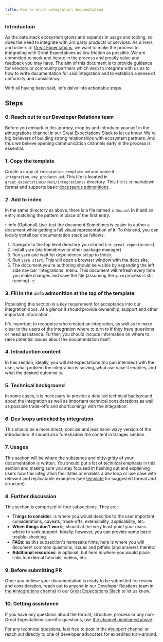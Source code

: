 ```yaml
---
title: How to write integration documentation
---
```


### Introduction
As the data stack ecosystem grows and expands in usage and tooling, so does the need to integrate with 3rd party
products or services. As drivers and ushers
of [Great Expectations](https://greatexpectations.io), we want to make the process to integrating with Great Expectations
as low friction as possible. We are committed to work and iterate in the process and greatly value any feedback you may have.
The aim of this document is to provide guidance for vendors or community partners which wish to integrate with us as to
how to write documentation for said integration and to establish a sense of uniformity and consistency.

With all having been said, let's delve into actionable steps.

## Steps

### 0. Reach out to our Developer Relations team
Before you embark in this journey, drop by and introduce yourself in the #integrations channel in our [Great Expectations Slack](https://greatexpectationstalk.slack.com)
to let us know. We're big believers of building strong relationships with ecosystem partners. And thus we believe
opening communication channels early in the process is essential.

### 1. Copy the template
Create a copy of `integration_template.md` and name it `integration_<my_product>.md`. This file is located in `great_expectations/docs/integrations/` directory.
This file is in markdown format and supports basic [docusaurus admonitions](https://docusaurus.io/docs/markdown-features/admonitions).

### 2. Add to index
In the same directory as above, there is a file named `index.md`. In it add an entry matching the pattern in place of the first entry.

:::info
(Optional) Live-test the document
Sometimes is easier to author a document while getting a full visual representation of it. To this end, you can locally install our documentation stack as follows:
1. Navigate to the top level directory you cloned (i.e. `great_expectations`).
2. Install `yarn` (via homebrew or other package manager)
3. Run `yarn` and wait for dependency setup to finish.
4. Run `yarn start`. This will open a browser window with the docs site.
5. The document you're authoring should be visible by expanding the left side nav bar 'Integrations' menu.
This document will refresh every time you make changes and save the file (assuming the `yarn` process is still running).
:::

### 3. Fill in the `info` admonition at the top of the template
Populating this section is a key requirement for acceptance into our integration docs. At a glance it should provide ownership,
support and other important information.

It's important to recognize who created an integration, as well as to make clear to the users of the integration
where to turn to if they have questions or need assistance.  Further, you should include information on where to raise
potential issues about the documentation itself.

### 4. Introduction content
In this section, ideally, you will set expectations (no pun intended) with the user, what problem the integration is solving,
what use case it enables, and what the desired outcome is.

### 5. Technical background
In some cases, it is necessary to provide a detailed technical background about the integration as well as important
technical considerations as well as possible trade-offs and shortcomings with the integration.

### 6. Dev loops unlocked by integration
This should be a more direct, concise and less hand-wavy version of the introduction. It should also foreshadow the content
in Usages section.

### 7. Usages
This section will be where the substance and nitty-gritty of your documentation is written. You should put a lot of
technical emphasis in this section and making sure you stay focused in fleshing out and explaining users how this integration
facilitates or enables a dev loop or use case with relevant and replicatable examples (see [template](../integrations/integration_template.md) for suggested format and structure).

### 8. Further discussion
This section is comprised of four subsections. They are:

- **Things to consider**: is where you would describe to the user important considerations, caveats, trade-offs, extensibility, applicability, etc.
- **When things don't work**:, should at the very least point your users where to seek support. Ideally, however, you can provide some basic trouble-shooting.
- **FAQs**: as this subsection's namesake hints, here is where you will document common questions, issues and pitfalls (and answers thereto)  
- **Additional resources**: is optional, but here is where you would place links to external tutorials, videos, etc.

### 9. Before submitting PR
Once you believe your documentation is ready to be submitted for review and consideration, reach out to anyone in our
Developer Relations team in [the #integrations channel](https://greatexpectationstalk.slack.com/archives/C037YCYNF1Q) in our [Great Expectations Slack](https://greatexpectationstalk.slack.com)
to let us know.

### 10. Getting assistance
If you have any questions about the format, structure, process or any non-Great Expectations-specific questions, use [the channel mentioned above](https://greatexpectationstalk.slack.com).
	
	
For any technical questions, feel free to post in the [#support channel](https://greatexpectationstalk.slack.com/archives/CUTCNHN82) or reach out directly to one of developer advocates for expedited turn-around.